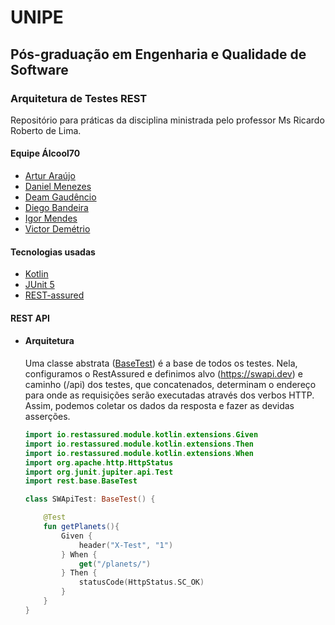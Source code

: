 # UNIPE

## Pós-graduação em Engenharia e Qualidade de Software

### Arquitetura de Testes REST

Repositório para práticas da disciplina ministrada pelo professor Ms Ricardo Roberto de Lima.

#### Equipe Álcool70
* [Artur Araújo](https://github.com/arturaraujo)
* [Daniel Menezes](https://github.com/dsmenezes)
* [Deam Gaudêncio](https://github.com/deamgaudencioramos)
* [Diego Bandeira](https://github.com/rustnnes)
* [Igor Mendes](https://github.com/igormendes)
* [Victor Demétrio](https://github.com/victordemetrio)

#### Tecnologias usadas
* [Kotlin](https://kotlinlang.org)
* [JUnit 5](https://junit.org/junit5/)
* [REST-assured](https://rest-assured.io)

#### REST API

* #### Arquitetura

    Uma classe abstrata ([BaseTest](./BaseTest.kt)) é a base de todos os testes. Nela, configuramos o RestAssured e definimos alvo (https://swapi.dev) e caminho (/api) dos testes, que concatenados, determinam o endereço para onde as requisições serão executadas através dos verbos HTTP. Assim, podemos coletar os dados da resposta e fazer as devidas asserções.
    
    ```kotlin
    import io.restassured.module.kotlin.extensions.Given
    import io.restassured.module.kotlin.extensions.Then
    import io.restassured.module.kotlin.extensions.When
    import org.apache.http.HttpStatus
    import org.junit.jupiter.api.Test
    import rest.base.BaseTest
    
    class SWApiTest: BaseTest() {
    
        @Test
        fun getPlanets(){
            Given {
                header("X-Test", "1")
            } When {
                get("/planets/")
            } Then {
                statusCode(HttpStatus.SC_OK)
            }
        }
    }
    ```
     